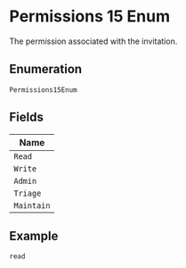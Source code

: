 
# Permissions 15 Enum

The permission associated with the invitation.

## Enumeration

`Permissions15Enum`

## Fields

| Name |
|  --- |
| `Read` |
| `Write` |
| `Admin` |
| `Triage` |
| `Maintain` |

## Example

```
read
```

